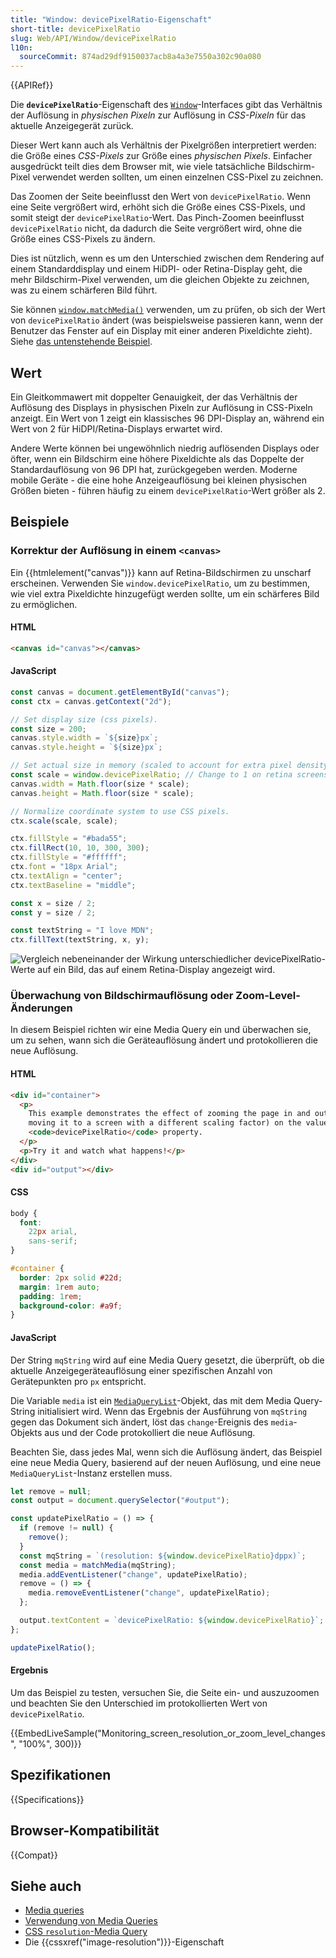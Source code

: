 ```yaml
---
title: "Window: devicePixelRatio-Eigenschaft"
short-title: devicePixelRatio
slug: Web/API/Window/devicePixelRatio
l10n:
  sourceCommit: 874ad29df9150037acb8a4a3e7550a302c90a080
---
```


{{APIRef}}

Die **`devicePixelRatio`**-Eigenschaft des [`Window`](/de/docs/Web/API/Window)-Interfaces gibt das Verhältnis der Auflösung in _physischen Pixeln_ zur Auflösung in _CSS-Pixeln_ für das aktuelle Anzeigegerät zurück.

Dieser Wert kann auch als Verhältnis der Pixelgrößen interpretiert werden: die Größe eines _CSS-Pixels_ zur Größe eines _physischen Pixels_. Einfacher ausgedrückt teilt dies dem Browser mit, wie viele tatsächliche Bildschirm-Pixel verwendet werden sollten, um einen einzelnen CSS-Pixel zu zeichnen.

Das Zoomen der Seite beeinflusst den Wert von `devicePixelRatio`. Wenn eine Seite vergrößert wird, erhöht sich die Größe eines CSS-Pixels, und somit steigt der `devicePixelRatio`-Wert. Das Pinch-Zoomen beeinflusst `devicePixelRatio` nicht, da dadurch die Seite vergrößert wird, ohne die Größe eines CSS-Pixels zu ändern.

Dies ist nützlich, wenn es um den Unterschied zwischen dem Rendering auf einem Standarddisplay und einem HiDPI- oder Retina-Display geht, die mehr Bildschirm-Pixel verwenden, um die gleichen Objekte zu zeichnen, was zu einem schärferen Bild führt.

Sie können [`window.matchMedia()`](/de/docs/Web/API/Window/matchMedia) verwenden, um zu prüfen, ob sich der Wert von `devicePixelRatio` ändert (was beispielsweise passieren kann, wenn der Benutzer das Fenster auf ein Display mit einer anderen Pixeldichte zieht). Siehe [das untenstehende Beispiel](#überwachung_von_bildschirmauflösung_oder_zoom-level-änderungen).

## Wert

Ein Gleitkommawert mit doppelter Genauigkeit, der das Verhältnis der Auflösung des Displays in physischen Pixeln zur Auflösung in CSS-Pixeln anzeigt. Ein Wert von 1 zeigt ein klassisches 96 DPI-Display an, während ein Wert von 2 für HiDPI/Retina-Displays erwartet wird.

Andere Werte können bei ungewöhnlich niedrig auflösenden Displays oder öfter, wenn ein Bildschirm eine höhere Pixeldichte als das Doppelte der Standardauflösung von 96 DPI hat, zurückgegeben werden. Moderne mobile Geräte - die eine hohe Anzeigeauflösung bei kleinen physischen Größen bieten - führen häufig zu einem `devicePixelRatio`-Wert größer als 2.

## Beispiele

### Korrektur der Auflösung in einem `<canvas>`

Ein {{htmlelement("canvas")}} kann auf Retina-Bildschirmen zu unscharf erscheinen. Verwenden Sie `window.devicePixelRatio`, um zu bestimmen, wie viel extra Pixeldichte hinzugefügt werden sollte, um ein schärferes Bild zu ermöglichen.

#### HTML

```html
<canvas id="canvas"></canvas>
```

#### JavaScript

```js
const canvas = document.getElementById("canvas");
const ctx = canvas.getContext("2d");

// Set display size (css pixels).
const size = 200;
canvas.style.width = `${size}px`;
canvas.style.height = `${size}px`;

// Set actual size in memory (scaled to account for extra pixel density).
const scale = window.devicePixelRatio; // Change to 1 on retina screens to see blurry canvas.
canvas.width = Math.floor(size * scale);
canvas.height = Math.floor(size * scale);

// Normalize coordinate system to use CSS pixels.
ctx.scale(scale, scale);

ctx.fillStyle = "#bada55";
ctx.fillRect(10, 10, 300, 300);
ctx.fillStyle = "#ffffff";
ctx.font = "18px Arial";
ctx.textAlign = "center";
ctx.textBaseline = "middle";

const x = size / 2;
const y = size / 2;

const textString = "I love MDN";
ctx.fillText(textString, x, y);
```

![Vergleich nebeneinander der Wirkung unterschiedlicher devicePixelRatio-Werte auf ein Bild, das auf einem Retina-Display angezeigt wird.](devicepixelratio_diff.png)

### Überwachung von Bildschirmauflösung oder Zoom-Level-Änderungen

In diesem Beispiel richten wir eine Media Query ein und überwachen sie, um zu sehen, wann sich die Geräteauflösung ändert und protokollieren die neue Auflösung.

#### HTML

```html
<div id="container">
  <p>
    This example demonstrates the effect of zooming the page in and out (or
    moving it to a screen with a different scaling factor) on the value of the
    <code>devicePixelRatio</code> property.
  </p>
  <p>Try it and watch what happens!</p>
</div>
<div id="output"></div>
```

#### CSS

```css
body {
  font:
    22px arial,
    sans-serif;
}

#container {
  border: 2px solid #22d;
  margin: 1rem auto;
  padding: 1rem;
  background-color: #a9f;
}
```

#### JavaScript

Der String `mqString` wird auf eine Media Query gesetzt, die überprüft, ob die aktuelle Anzeigegeräteauflösung einer spezifischen Anzahl von Gerätepunkten pro `px` entspricht.

Die Variable `media` ist ein [`MediaQueryList`](/de/docs/Web/API/MediaQueryList)-Objekt, das mit dem Media Query-String initialisiert wird. Wenn das Ergebnis der Ausführung von `mqString` gegen das Dokument sich ändert, löst das `change`-Ereignis des `media`-Objekts aus und der Code protokolliert die neue Auflösung.

Beachten Sie, dass jedes Mal, wenn sich die Auflösung ändert, das Beispiel eine neue Media Query, basierend auf der neuen Auflösung, und eine neue `MediaQueryList`-Instanz erstellen muss.

```js
let remove = null;
const output = document.querySelector("#output");

const updatePixelRatio = () => {
  if (remove != null) {
    remove();
  }
  const mqString = `(resolution: ${window.devicePixelRatio}dppx)`;
  const media = matchMedia(mqString);
  media.addEventListener("change", updatePixelRatio);
  remove = () => {
    media.removeEventListener("change", updatePixelRatio);
  };

  output.textContent = `devicePixelRatio: ${window.devicePixelRatio}`;
};

updatePixelRatio();
```

#### Ergebnis

Um das Beispiel zu testen, versuchen Sie, die Seite ein- und auszuzoomen und beachten Sie den Unterschied im protokollierten Wert von `devicePixelRatio`.

{{EmbedLiveSample("Monitoring_screen_resolution_or_zoom_level_changes", "100%", 300)}}

## Spezifikationen

{{Specifications}}

## Browser-Kompatibilität

{{Compat}}

## Siehe auch

- [Media queries](/de/docs/Web/CSS/CSS_media_queries)
- [Verwendung von Media Queries](/de/docs/Web/CSS/CSS_media_queries/Using_media_queries)
- [CSS `resolution`-Media Query](/de/docs/Web/CSS/@media/resolution)
- Die {{cssxref("image-resolution")}}-Eigenschaft

